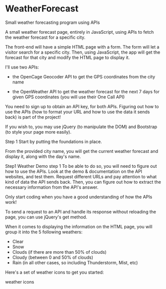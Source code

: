 # WeatherForecast
Small weather forecasting program using APIs


A small weather forecast page, entirely in JavaScript, using APIs to fetch the weather forecast for a specific city.

The front-end will have a simple HTML page with a form. The form will let a visitor search for a specific city. Then, using JavaScript, the app will get the forecast for that city and modify the HTML page to display it.

I'll use two APIs:

- the OpenCage Geocoder API to get the GPS coordinates from the city name

- the OpenWeather API to get the weather forecast for the next 7 days for given GPS coordinates (you will use their One Call API)

You need to sign up to obtain an API key, for both APIs. Figuring out how to use the APIs (how to format your URL and how to use the data it sends back) is part of the project!

If you wish to, you may use jQuery (to manipulate the DOM) and Bootstrap (to style your page more easily).

Step 1
Start by putting the foundations in place.

From the provided city name, you will get the current weather forecast and display it, along with the day's name.

Step1 Weather
Demo step 1
To be able to do so, you will need to figure out how to use the APIs. Look at the demo & documentation on the API websites, and test them. Request different URLs and pay attention to what kind of data the API sends back. Then, you can figure out how to extract the necessary information from the API's answer.

Only start coding when you have a good understanding of how the APIs work!
 
To send a request to an API and handle its response without reloading the page, you can use jQuery's get method.

When it comes to displaying the information on the HTML page, you will group it into the 5 following weathers:
- Clear
- Snow
- Clouds (if there are more than 50% of clouds)
- Cloudy (between 0 and 50% of clouds)
- Rain (in all other cases, so including Thunderstorm, Mist, etc)

Here's a set of weather icons to get you started:

weather icons
